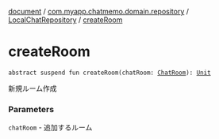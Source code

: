 [document](../../index.md) / [com.myapp.chatmemo.domain.repository](../index.md) / [LocalChatRepository](index.md) / [createRoom](./create-room.md)

# createRoom

`abstract suspend fun createRoom(chatRoom: `[`ChatRoom`](../../com.myapp.chatmemo.domain.model.entity/-chat-room/index.md)`): `[`Unit`](https://kotlinlang.org/api/latest/jvm/stdlib/kotlin/-unit/index.html)

新規ルーム作成

### Parameters

`chatRoom` - 追加するルーム